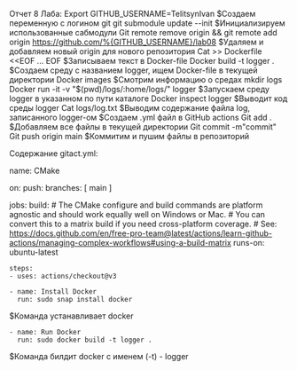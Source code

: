 Отчет 8 Лаба:
Export GITHUB_USERNAME=TelitsynIvan
$Создаем переменную с логином git
git submodule update --init
$Инициализируем использованные сабмодули
Git remote remove origin && git remote add origin https://github.com/%{GITHUB_USERNAME}/lab08
$Удаляем и добавляем новый origin для нового репозитория
Cat >> Dockerfile <<EOF 
...
EOF
$Записываем текст в Docker-file
Docker build -t logger .
$Создаем среду с названием logger, ищем Docker-file в текущей директории
Docker images
$Смотрим информацию о средах
mkdir logs
Docker run -it -v "$(pwd)/logs/:home/logs/" logger
$Запускаем среду logger в указанном по пути каталоге
Docker inspect logger
$Выводит код среды logger
Cat logs/log.txt
$Выводим содержание файла log, записанного logger-ом
$Создаем .yml файл в GitHub actions
Git add .
$Добавляем все файлы в текущей директории
Git commit -m"commit"
Git push origin main
$Коммитим и пушим файлы в репозиторий

Содержание gitact.yml:

name: CMake

on:
  push:
    branches: [ main ]

jobs:
  build:
    # The CMake configure and build commands are platform agnostic and should work equally well on Windows or Mac.
    # You can convert this to a matrix build if you need cross-platform coverage.
    # See: https://docs.github.com/en/free-pro-team@latest/actions/learn-github-actions/managing-complex-workflows#using-a-build-matrix
    runs-on: ubuntu-latest

    steps:
    - uses: actions/checkout@v3

    - name: Install Docker
      run: sudo snap install docker
$Команда устанавливает docker
      
    - name: Run Docker
      run: sudo docker build -t logger .
$Команда билдит docker с именем (-t) - logger 


